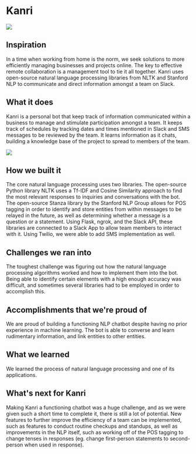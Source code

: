# Kanri

![](https://challengepost-s3-challengepost.netdna-ssl.com/photos/production/software_photos/001/373/912/datas/gallery.jpg)

## Inspiration
In a time when working from home is the norm, we seek solutions to more efficiently managing businesses and projects online. The key to effective remote collaboration is a management tool to tie it all together. Kanri uses open-source natural language processing libraries from NLTK and Stanford NLP to communicate and direct information amongst a team on Slack.

## What it does
Kanri is a personal bot that keep track of information communicated within a business to manage and stimulate participation amongst a team. It keeps track of schedules by tracking dates and times mentioned in Slack and SMS messages to be reviewed by the team. It learns information as it chats, building a knowledge base of the project to spread to members of the team.

![](https://challengepost-s3-challengepost.netdna-ssl.com/photos/production/software_photos/001/374/001/datas/gallery.jpg)

## How we built it
The core natural language processing uses two libraries. The open-source Python library NLTK uses a Tf-IDF and Cosine Similarity approach to find the most relevant responses to inquiries and conversations with the bot. The open-source Stanza library by the Stanford NLP Group allows for POS tagging in order to identify and store entities from within messages to be relayed in the future, as well as determining whether a message is a question or a statement. Using Flask, ngrok, and the Slack API, these libraries are connected to a Slack App to allow team members to interact with it. Using Twilio, we were able to add SMS implementation as well.

## Challenges we ran into
The toughest challenge was figuring out how the natural language processing algorithms worked and how to implement them into the bot. Being able to identify certain elements with a high enough accuracy was difficult, and sometimes several libraries had to be employed in order to accomplish this.

## Accomplishments that we're proud of
We are proud of building a functioning NLP chatbot despite having no prior experience in machine learning. The bot is able to converse and learn rudimentary information, and link entities to other entities.

## What we learned
We learned the process of natural language processing and one of its applications.

## What's next for Kanri
Making Kanri a functioning chatbot was a huge challenge, and as we were given such a short time to complete it, there is still a lot of potential. New features to further improve the efficiency of a team can be implemented, such as features to conduct routine checkups and standups, as well as improvements in the NLP itself, such as working off of the POS tagging to change tenses in responses (eg. change first-person statements to second-person when used in response).
